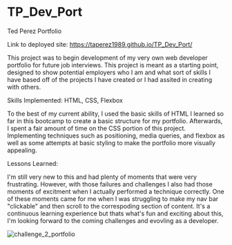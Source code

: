# TP_Dev_Port
Ted Perez Portfolio

Link to deployed site: https://taperez1989.github.io/TP_Dev_Port/

This project was to begin development of my very own web developer portfolio for future job interviews. This project is meant as a starting point, designed to show potential employers who I am and what sort of skills I have based off of the projects I have created or I had assited in creating with others.

Skills Implemented: HTML, CSS, Flexbox

To the best of my current ability, I used the basic skills of HTML I learned so far in this bootcamp to create a basic structure for my portfolio. Afterwards, I spent a fair amount of time on the CSS portion of this project. Implementing techniques such as positioning, media queries, and flexbox as well as some attempts at basic styling to make the portfolio more visually appealing.

Lessons Learned:

I'm still very new to this and had plenty of moments that were very frustrating. However, with those failures and challenges I also had those moments of excitment when I actually performed a technique correctly. One of these moments came for me when I was struggling to make my nav bar "clickable" and then scroll to the correspoding section of content. It's a continuous learning experience but thats what's fun and exciting about this, I'm looking forward to the coming challenges and evovling as a developer.

![challenge_2_portfolio](https://github.com/taperez1989/TP_Dev_Port/assets/159385170/f8fc432f-ce3a-4eff-bafa-0e6eb9921985)
